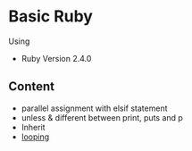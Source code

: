 # Basic Ruby

Using

- Ruby Version 2.4.0

## Content

- parallel assignment with elsif statement
- unless & different between print, puts and p
- Inherit
- [looping](looping/)

